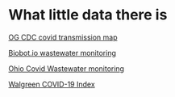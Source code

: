 # What little data there is

[OG CDC covid transmission map](http://CovidTransmissionMap.com)

[Biobot.io wastewater monitoring](https://biobot.io/data/)

[Ohio Covid Wastewater monitoring](https://coronavirus.ohio.gov/dashboards/other-resources/wastewater)

[Walgreen COVID-19 Index](https://www.walgreens.com/healthcare-solutions/covid-19-index)